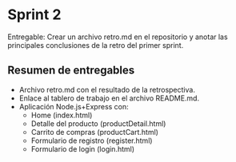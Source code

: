 # Sprint 2

Entregable: Crear un archivo retro.md en el repositorio y anotar las principales
conclusiones de la retro del primer sprint.

## Resumen de entregables
- Archivo retro.md con el resultado de la retrospectiva.
- Enlace al tablero de trabajo en el archivo README.md.
- Aplicación Node.js+Express con:
  - Home (index.html)
  - Detalle del producto (productDetail.html)
  - Carrito de compras (productCart.html)
  - Formulario de registro (register.html)
  - Formulario de login (login.html)
